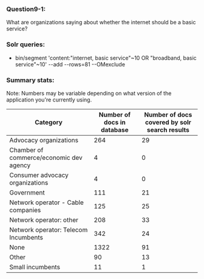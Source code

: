 ### Question9-1:

What are organizations saying about whether the internet should be a basic service?

### Solr queries:

- bin/segment 'content:"internet, basic service"~10 OR "broadband, basic service"~10' --add --rows=81 --OMexclude

### Summary stats:
Note: Numbers may be variable depending on what version of the application you're currently using.

Category| Number of docs in database  | Number of docs covered by solr search results
--- | --- | ---
Advocacy organizations |  264 | 29
Chamber of commerce/economic dev agency |    4 | 0
Consumer advocacy organizations |    4  | 0
Government  | 111 | 21
Network operator - Cable companies | 125 | 25
Network operator: other | 208 | 33
Network operator: Telecom Incumbents | 342 | 24
 None | 1322  |     91
Other | 90 | 13
Small incumbents  | 11  | 1   
